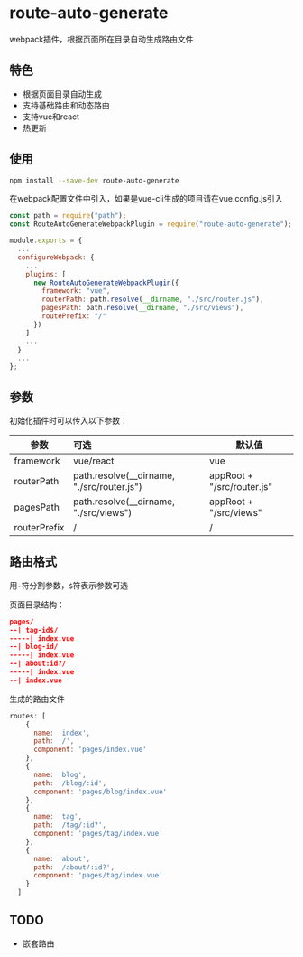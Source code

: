 # route-auto-generate

webpack插件，根据页面所在目录自动生成路由文件

## 特色

- 根据页面目录自动生成
- 支持基础路由和动态路由
- 支持vue和react
- 热更新

## 使用

```bash
npm install --save-dev route-auto-generate
```

在webpack配置文件中引入，如果是vue-cli生成的项目请在vue.config.js引入

```js
const path = require("path");
const RouteAutoGenerateWebpackPlugin = require("route-auto-generate");

module.exports = {
  ...
  configureWebpack: {
    ...
    plugins: [
      new RouteAutoGenerateWebpackPlugin({
        framework: "vue",
        routerPath: path.resolve(__dirname, "./src/router.js"),
        pagesPath: path.resolve(__dirname, "./src/views"),
        routePrefix: "/"
      })
    ]
    ...
  }
  ...
};
```

## 参数

初始化插件时可以传入以下参数：

| 参数         | 可选                                       | 默认值                     |
| ------------ | :----------------------------------------- | -------------------------- |
| framework    | vue/react                                  | vue                        |
| routerPath   | path.resolve(__dirname, "./src/router.js") | appRoot + "/src/router.js" |
| pagesPath    | path.resolve(__dirname, "./src/views")     | appRoot + "/src/views"     |
| routerPrefix | /                                          | /                          |

## 路由格式

用`-`符分割参数，`$`符表示参数可选

页面目录结构：

```json
pages/
--| tag-id$/
-----| index.vue
--| blog-id/
-----| index.vue
--| about:id?/
-----| index.vue
--| index.vue
```

生成的路由文件

```js
routes: [
    {
      name: 'index',
      path: '/',
      component: 'pages/index.vue'
    },
    {
      name: 'blog',
      path: '/blog/:id',
      component: 'pages/blog/index.vue'
    },
    {
      name: 'tag',
      path: '/tag/:id?',
      component: 'pages/tag/index.vue'
    },
    {
      name: 'about',
      path: '/about/:id?',
      component: 'pages/tag/index.vue'
    }
  ]
```

## TODO

- 嵌套路由
